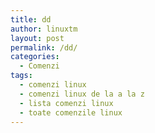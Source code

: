 ```yaml
---
title: dd
author: linuxtm
layout: post
permalink: /dd/
categories:
  - Comenzi
tags:
  - comenzi linux
  - comenzi linux de la a la z
  - lista comenzi linux
  - toate comenzile linux
---
```

